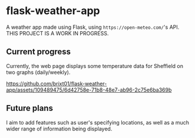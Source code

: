 # flask-weather-app
A weather app made using Flask, using `https://open-meteo.com/`'s API. THIS PROJECT IS A WORK IN PROGRESS.

## Current progress

Currently, the web page displays some temperature data for Sheffield on two graphs (daily/weekly). 

https://github.com/brixt01/flask-weather-app/assets/109489475/6d42758e-71b8-48e7-ab96-2c75e6ba369b

## Future plans

I aim to add features such as user's specifying locations, as well as a much wider range of information being displayed.
